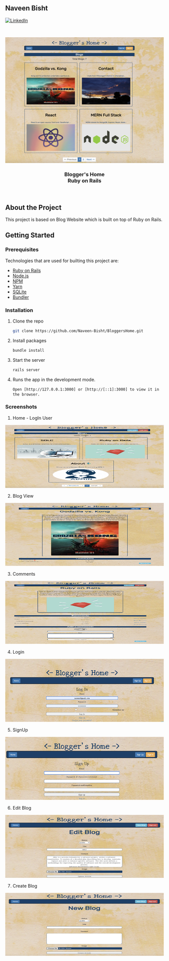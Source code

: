 ## Naveen Bisht
[![LinkedIn][linkedin-shield]][linkedin-url]

<br />
<p align="center">
  <a href="https://github.com/Naveen-Bisht/BloggersHome" target="_blank">
    <img src="images/home.png" alt="Logo" width="600" height="400">
  </a>

  <h3 align="center">Blogger's Home <br/>
  Ruby on Rails
  </h3><br/>
  
</p>

## About the Project

This project is based on Blog Website which is built on top of Ruby on Rails.

## Getting Started

### Prerequisites

Technologies that are used for builting this project are:
* [Ruby on Rails](https://rubyonrails.org)
* [Node.js](https://nodejs.org/en/)
* [NPM](https://www.npmjs.com/)
* [Yarn](https://yarnpkg.com/)
* [SQLite](https://www.sqlite.org/index.html)
* [Bundler](https://bundler.io)


### Installation

1. Clone the repo
   ```sh
   git clone https://github.com/Naveen-Bisht/BloggersHome.git
   ```
2. Install packages
   ```sh
   bundle install
   ```
3. Start the server
   ```sh
   rails server
   ```
4. Runs the app in the development mode.
   ```
   Open [http://127.0.0.1:3000] or [http://[::1]:3000] to view it in the browser.
   ```

### Screenshots

1. Home - LogIn User
<img src="images/homelogin.png" alt="Logo" width="600" height="200">

2. Blog View
<img src="images/show.png" alt="Logo" width="600" height="200">

3. Comments
<img src="images/comment.png" alt="Logo" width="600" height="200">

4. Login
<img src="images/login.png" alt="Logo" width="600" height="200">

5. SignUp
<img src="images/signup.png" alt="Logo" width="600" height="200">

6. Edit Blog
<img src="images/edit.png" alt="Logo" width="600" height="200">

7. Create Blog
<img src="images/new.png" alt="Logo" width="600" height="200">

[linkedin-shield]: https://img.shields.io/badge/-LinkedIn-black.svg?style=for-the-badge&logo=linkedin&colorB=555
[linkedin-url]: https://www.linkedin.com/in/nbisht7/
